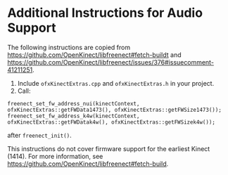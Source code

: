 # Additional Instructions for Audio Support

The following instructions are copied from https://github.com/OpenKinect/libfreenect#fetch-buildt and https://github.com/OpenKinect/libfreenect/issues/376#issuecomment-41211251.

1. Include `ofxKinectExtras.cpp` and `ofxKinectExtras.h` in your project.
2. Call:
```
freenect_set_fw_address_nui(kinectContext, ofxKinectExtras::getFWData1473(), ofxKinectExtras::getFWSize1473());
freenect_set_fw_address_k4w(kinectContext, ofxKinectExtras::getFWDatak4w(), ofxKinectExtras::getFWSizek4w());
```
after `freenect_init()`.

This instructions do not cover firmware support for the earliest Kinect (1414). For more information, see https://github.com/OpenKinect/libfreenect#fetch-build.
